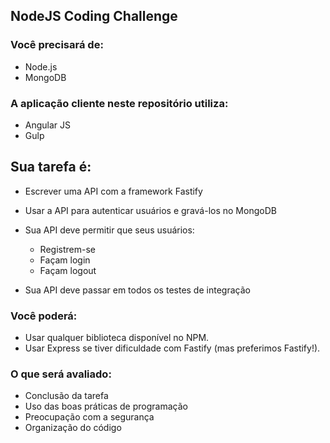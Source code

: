 ## NodeJS Coding Challenge

### Você precisará de:
* Node.js
* MongoDB

### A aplicação cliente neste repositório utiliza:
* Angular JS
* Gulp

## Sua tarefa é:
* Escrever uma API com a framework Fastify
* Usar a API para autenticar usuários e gravá-los no MongoDB

* Sua API deve permitir que seus usuários:
   * Registrem-se
   * Façam login
   * Façam logout

* Sua API deve passar em todos os testes de integração

### Você poderá:
* Usar qualquer biblioteca disponível no NPM.
* Usar Express se tiver dificuldade com Fastify (mas preferimos Fastify!).

### O que será avaliado:
* Conclusão da tarefa
* Uso das boas práticas de programação
* Preocupação com a segurança
* Organização do código
